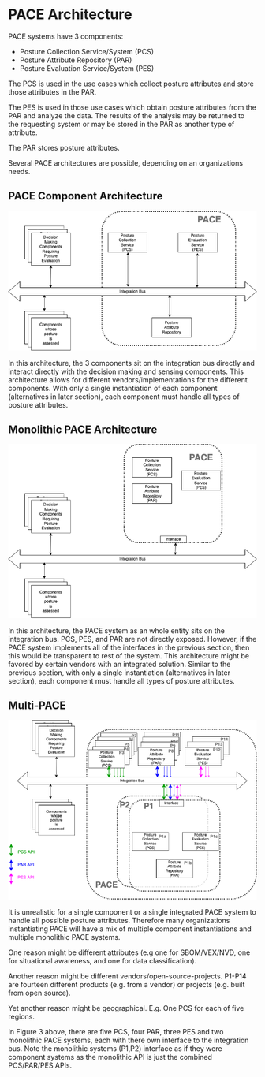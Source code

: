 # PACE Architecture

PACE systems have 3 components:
- Posture Collection Service/System (PCS)
- Posture Attribute Repository (PAR)
- Posture Evaluation Service/System (PES)

The PCS is used in the use cases which collect posture attributes
and store those attributes in the PAR.

The PES is used in those use cases which obtain posture attributes
from the PAR and analyze the data.
The results of the analysis may be returned to the requesting
system or may be stored in the PAR as another type of attribute.

The PAR stores posture attributes.

Several PACE architectures are possible,
depending on an organizations needs.

## PACE Component Architecture
![Figure 1](./pace_arch_1.png)

In this architecture,
the 3 components sit on the integration bus
directly and interact directly
with the decision making and sensing components.
This architecture allows for different vendors/implementations
for the different components.
With only a single instantiation of each component
(alternatives in later section),
each component must handle all types of posture attributes.

## Monolithic PACE Architecture
![Figure 2](./pace_arch_2.png)

In this architecture,
the PACE system as an whole entity
sits on the integration bus.
PCS, PES, and PAR are not directly exposed.
However, if the PACE system implements all of the interfaces
in the previous section,
then this would be transparent to rest of the system.
This architecture might be favored by certain vendors
with an integrated solution.
Similar to the previous section,
with only a single instantiation
(alternatives in later section),
each component must handle all types of posture attributes.

## Multi-PACE
![Figure 3](./pace_arch_3.png)

It is unrealistic for a single component
or a single integrated PACE system
to handle all possible posture attributes.
Therefore many organizations instantiating PACE
will have a mix of multiple component instantiations
and multiple monolithic PACE systems.

One reason might be different attributes
(e.g one for SBOM/VEX/NVD, one for situational awareness,
and one for data classification).

Another reason might be different vendors/open-source-projects.
P1-P14 are fourteen different products (e.g. from a vendor)
or projects (e.g. built from open source).

Yet another reason might be geographical.
E.g. One PCS for each of five regions.

In Figure 3 above, there are five PCS, four PAR, three PES and
two monolithic PACE systems,
each with there own interface to the integration bus.
Note the monolithic systems (P1,P2) interface as if they
were component systems as the monolithic API is just the
combined PCS/PAR/PES APIs.
